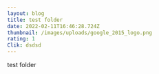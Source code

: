 ```yaml
---
layout: blog
title: test folder
date: 2022-02-11T16:46:28.724Z
thumbnail: /images/uploads/google_2015_logo.png
rating: 1
Clik: dsdsd
---
```

test folder